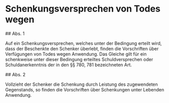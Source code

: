 # Schenkungsversprechen von Todes wegen



\#\# Abs. 1

 Auf ein Schenkungsversprechen, welches unter der Bedingung erteilt wird, dass der Beschenkte den Schenker überlebt, finden die Vorschriften über Verfügungen von Todes wegen Anwendung. Das Gleiche gilt für ein schenkweise unter dieser Bedingung erteiltes Schuldversprechen oder Schuldanerkenntnis der in den §§ 780, 781 bezeichneten Art.

\#\# Abs. 2

 Vollzieht der Schenker die Schenkung durch Leistung des zugewendeten Gegenstands, so finden die Vorschriften über Schenkungen unter Lebenden Anwendung. 

